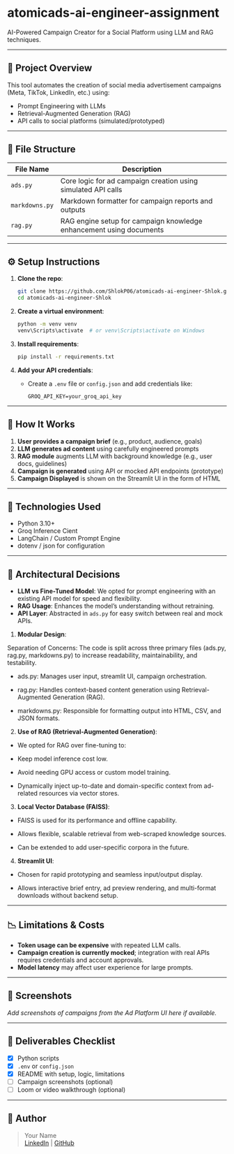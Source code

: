 
# atomicads-ai-engineer-assignment

AI-Powered Campaign Creator for a Social Platform using LLM and RAG techniques.

---

## 🚀 Project Overview

This tool automates the creation of social media advertisement campaigns (Meta, TikTok, LinkedIn, etc.) using:
- Prompt Engineering with LLMs
- Retrieval-Augmented Generation (RAG)
- API calls to social platforms (simulated/prototyped)

---

## 🧩 File Structure

| File Name      | Description                                                         |
|----------------|---------------------------------------------------------------------|
| `ads.py`       | Core logic for ad campaign creation using simulated API calls       |
| `markdowns.py` | Markdown formatter for campaign reports and outputs                 |
| `rag.py`       | RAG engine setup for campaign knowledge enhancement using documents |

---

## ⚙️ Setup Instructions

1. **Clone the repo**:
   ```bash
   git clone https://github.com/ShlokP06/atomicads-ai-engineer-Shlok.git
   cd atomicads-ai-engineer-Shlok
   ```

2. **Create a virtual environment**:
   ```bash
   python -m venv venv
   venv\Scripts\activate  # or venv\Scripts\activate on Windows
   ```

3. **Install requirements**:
   ```bash
   pip install -r requirements.txt
   ```

4. **Add your API credentials**:
   - Create a `.env` file or `config.json` and add credentials like:
     ```env
     GROQ_API_KEY=your_groq_api_key
     ```
---

## 🧠 How It Works

1. **User provides a campaign brief** (e.g., product, audience, goals)
2. **LLM generates ad content** using carefully engineered prompts
3. **RAG module** augments LLM with background knowledge (e.g., user docs, guidelines)
4. **Campaign is generated** using API or mocked API endpoints (prototype)
5. **Campaign Displayed** is shown on the Streamlit UI in the form of HTML
---

## 🧪 Technologies Used

- Python 3.10+
- Groq Inference Cient
- LangChain / Custom Prompt Engine
- dotenv / json for configuration

---

## 📌 Architectural Decisions

- **LLM vs Fine-Tuned Model**: We opted for prompt engineering with an existing API model for speed and flexibility.
- **RAG Usage**: Enhances the model’s understanding without retraining.
- **API Layer**: Abstracted in `ads.py` for easy switch between real and mock APIs.
1. **Modular Design**:

Separation of Concerns: The code is split across three primary files (ads.py, rag.py, markdowns.py) to increase readability, maintainability, and testability.

- ads.py: Manages user input, streamlit UI, campaign orchestration.

- rag.py: Handles context-based content generation using Retrieval-Augmented Generation (RAG).

- markdowns.py: Responsible for formatting output into HTML, CSV, and JSON formats.

2. **Use of RAG (Retrieval-Augmented Generation)**:

- We opted for RAG over fine-tuning to:

- Keep model inference cost low.

- Avoid needing GPU access or custom model training.

- Dynamically inject up-to-date and domain-specific context from ad-related resources via vector stores.

3. **Local Vector Database (FAISS)**:

- FAISS is used for its performance and offline capability.

- Allows flexible, scalable retrieval from web-scraped knowledge sources.

- Can be extended to add user-specific corpora in the future.

4. **Streamlit UI**:

- Chosen for rapid prototyping and seamless input/output display.

- Allows interactive brief entry, ad preview rendering, and multi-format downloads without backend setup.

---

## 📉 Limitations & Costs

- **Token usage can be expensive** with repeated LLM calls.
- **Campaign creation is currently mocked**; integration with real APIs requires credentials and account approvals.
- **Model latency** may affect user experience for large prompts.

---

## 📸 Screenshots

*Add screenshots of campaigns from the Ad Platform UI here if available.*

---

## 📁 Deliverables Checklist

- [x] Python scripts
- [x] `.env` or `config.json`
- [x] README with setup, logic, limitations
- [ ] Campaign screenshots (optional)
- [ ] Loom or video walkthrough (optional)

---

## 👤 Author

> Your Name  
> [LinkedIn](https://linkedin.com/in/your-profile) | [GitHub](https://github.com/ShlokP06)
